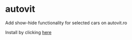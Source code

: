 # autovit
Add show-hide functionality for selected cars on autovit.ro

Install by clicking [here](https://github.com/erosnicolau/autovit/raw/master/autovit.user.js)
